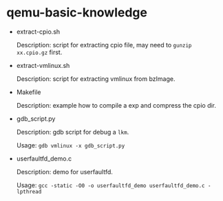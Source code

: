 # qemu-basic-knowledge

* extract-cpio.sh
	
	Description: script for extracting cpio file, may need to `gunzip xx.cpio.gz` first.

* extract-vmlinux.sh

	Description: script for extracting vmlinux from bzImage.

* Makefile

	Description: example how to compile a exp and compress the cpio dir.

* gdb_script.py

    Description: gdb script for debug a `lkm`.

    Usage: `gdb vmlinux -x gdb_script.py`

* userfaultfd_demo.c

    Description: demo for userfaultfd.

    Usage: `gcc -static -O0 -o userfaultfd_demo userfaultfd_demo.c -lpthread`
